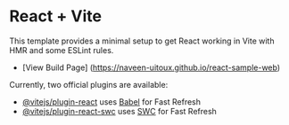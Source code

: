 # React + Vite

This template provides a minimal setup to get React working in Vite with HMR and some ESLint rules.

- [View Build Page] (https://naveen-uitoux.github.io/react-sample-web)

Currently, two official plugins are available:

- [@vitejs/plugin-react](https://github.com/vitejs/vite-plugin-react/blob/main/packages/plugin-react/README.md) uses [Babel](https://babeljs.io/) for Fast Refresh
- [@vitejs/plugin-react-swc](https://github.com/vitejs/vite-plugin-react-swc) uses [SWC](https://swc.rs/) for Fast Refresh

